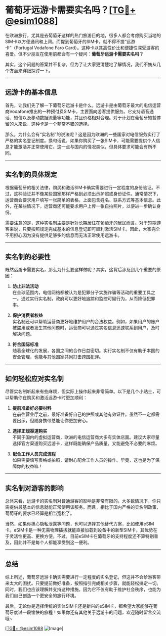 # 葡萄牙远游卡需要实名吗？[[TG💪+ @esim1088](https://t.me/s/esim1088)]

在欧洲旅行，尤其是去葡萄牙这样的热门旅游目的地，很多人都会考虑购买当地的SIM卡以方便通讯和上网。而提到葡萄牙的SIM卡，就不得不提“远游卡”（Portugal Vodafone Faro Card）。这种卡以其高性价比和便捷性深受游客的喜爱。但不少朋友在使用前都会有一个疑问：**葡萄牙远游卡需要实名吗？**

其实，这个问题的答案并不复杂，但为了让大家更清楚地了解情况，我们不妨从几个方面来详细探讨一下。

---

## 远游卡的基本信息

首先，让我们先了解一下葡萄牙远游卡是什么。远游卡是由葡萄牙最大的电信运营商Vodafone推出的一种预付费SIM卡，主要面向游客提供服务。它支持语音通话、短信以及移动数据流量等功能，并且价格相对合理。对于计划在葡萄牙短暂停留的人来说，这种卡是一个非常不错的选择。

那么，为什么会有“实名制”的说法呢？这是因为欧洲的一些国家对电信服务实行了严格的实名登记制度。换句话说，如果你购买了一张SIM卡，可能需要提供个人信息才能激活并正常使用它。这一点与国内的情况类似，但具体要求可能会有所不同。

---

## 实名制的具体规定

根据葡萄牙的相关法律，购买和激活SIM卡确实需要进行一定程度的身份验证。不过，这种验证并不像某些国家那样严格到必须出示护照或身份证件。通常情况下，运营商会要求用户填写一张简单的表格，上面包含姓名、联系方式等基本信息。此外，在某些情况下，运营商还可能要求用户上传一张自拍照片，以便进一步确认身份。

需要注意的是，这种实名制主要是针对长期居住在葡萄牙的居民而言。对于短期游客来说，只要按照规定完成基本的信息登记即可顺利激活SIM卡。因此，大家完全不用担心因为没有提供足够多的信息而无法正常使用远游卡。

---

## 实名制的必要性

既然远游卡需要实名，那么为什么要这样做呢？其实，这背后涉及到几个重要的原因：

1. **防止非法活动**  
   在全球范围内，电信网络都被认为是犯罪分子实施诈骗等活动的重要工具之一。通过实行实名制，政府可以更好地追踪和监控可疑行为，从而降低犯罪率。

2. **保护消费者权益**  
   实名制还可以帮助运营商更好地维护用户的合法权益。例如，如果用户的账户被盗用或者发生其他问题时，运营商可以通过实名信息迅速联系到用户，及时解决问题。

3. **符合国际标准**  
   随着全球化的发展，各国之间的合作日益密切。实行实名制不仅有助于本国的安全管理，也能与其他国家共同打击跨国犯罪。

---

## 如何轻松应对实名制

尽管实名制听起来有些麻烦，但实际上操作起来非常简单。以下是几个小贴士，可以帮助你在购买和激活远游卡时更加顺利：

1. **提前准备好必要材料**  
   在前往营业厅之前，最好准备好自己的护照或其他有效证件。虽然不一定都需要出示，但随身携带总能让你更加安心。

2. **选择正规渠道购买**  
   不同于国内的虚拟运营商，欧洲的电信运营商大多有实体店面。建议大家尽量选择官方渠道购买远游卡，这样既能确保产品质量，又能避免不必要的麻烦。

3. **配合工作人员完成流程**  
   如果需要填写表格或拍照，请耐心配合工作人员的操作。毕竟，这也是为了保障你的权益嘛！

---

## 实名制对游客的影响

总体来看，远游卡的实名制对普通游客的影响是非常有限的。大多数情况下，你只需提供最基本的信息就能正常使用该服务。而且，相比于国内严格的实名制政策，葡萄牙的要求已经算是相当宽松了。

当然，如果你担心隐私泄露等问题，也可以选择其他替代方案，比如使用eSIM卡。eSIM卡是一种无需物理插拔就能直接加载到设备中的新型SIM卡，其优势在于灵活性更高、更换方便。不过，目前eSIM卡在葡萄牙的支持程度还不算特别普及，因此并不是每个人都能享受到这一便利。

---

## 总结

综上所述，葡萄牙远游卡确实需要进行一定程度的实名登记，但这并不会给游客带来太大的困扰。只要提前做好准备，按照指引完成相关步骤，就能轻松搞定一切。同时，我们也应该理解并支持这种措施，因为它不仅有助于维护社会秩序，也能为我们自己创造一个更安全的旅行环境。

最后，无论你是选择传统的实体SIM卡还是新兴的eSIM卡，都希望大家能够在葡萄牙度过一段愉快的旅程！如果你还有其他关于远游卡的问题，欢迎随时留言交流哦~

[[TG💪+ @esim1088](https://t.me/s/esim1088) ![Image](https://i.postimg.cc/4NQfJmqS/Snipaste-2025-05-13-00-14-12.png)]
